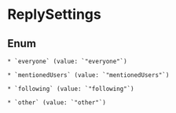 
# ReplySettings

## Enum


    * `everyone` (value: `"everyone"`)

    * `mentionedUsers` (value: `"mentionedUsers"`)

    * `following` (value: `"following"`)

    * `other` (value: `"other"`)




